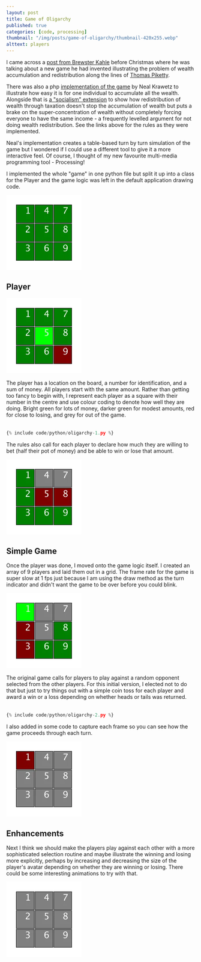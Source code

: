 ```yaml
---
layout: post
title: Game of Oligarchy
published: true
categories: [code, processing]
thumbnail: "/img/posts/game-of-oligarchy/thumbnail-420x255.webp"
alttext: players
---
```


I came across a <a href="http://brewster.kahle.org/2019/11/30/the-game-of-oligarchy/">post from Brewster Kahle</a> before Christmas where he was talking about a new game he had invented illustrating the problem of 
wealth accumulation and redistribution along the lines of <a href="https://en.wikipedia.org/wiki/Capital_in_the_Twenty-First_Century">Thomas Piketty</a>.

There was also a php <a href="https://hackerfactor.com/oligarchy-game.php">implementation of the game</a> by Neal Krawetz to illustrate 
how easy it is for one individual to accumulate all the wealth. Alongside that is <a href="https://hackerfactor.com/oligarchy-game.php?soc">a "socialism" extension</a> 
to show how redistribution of wealth through taxation doesn't stop the accumulation of wealth but puts a brake on 
the super-concentration of wealth without completely forcing everyone to have the same income - a frequently levelled argument 
for not doing wealth redistribution. See the links above for the rules as they were implemented. 

Neal's implementation creates a table-based turn by turn simulation of the game but I wondered if I could use a different tool 
to give it a more interactive feel. Of course, I thought of my new favourite multi-media programming tool - Processing!

I implemented the whole "game" in one python file but split it up into a class for the Player and the game logic was left in the 
default application drawing code. 

![grid](/img/posts/game-of-oligarchy/grid-1.webp)

## Player

![grid](/img/posts/game-of-oligarchy/grid-2.webp)

The player has a location on the board, a number for identification, and a sum of money. All players start with the same amount.
Rather than getting too fancy to begin with, I represent each player as a square with their number in the centre and use colour 
coding to denote how well they are doing. Bright green for lots of money, darker green for modest amounts, red for close to losing, and grey for out of the game. 

```python

{% include code/python/oligarchy-1.py %}

```

The rules also call for each player to declare how much they are willing to bet (half their pot of money) and be able to win 
or lose that amount. 

![grid](/img/posts/game-of-oligarchy/grid-3.webp)


## Simple Game

Once the player was done, I moved onto the game logic itself. I created an array of 9 players and laid them out in a grid. 
The frame rate for the game is super slow at 1 fps just because I am using the draw method as the turn indicator and didn't want the game to be over before you could blink. 

![grid](/img/posts/game-of-oligarchy/grid-4.webp)

The original game calls for players to play against a random opponent selected from the other players. For this initial version, 
I elected not to do that but just to try things out with a simple coin toss for each player and award a win or a loss depending on 
whether heads or tails was returned. 

```python

{% include code/python/oligarchy-2.py %}

```

I also added in some code to capture each frame so you can see how the game proceeds through each turn.

![grid](/img/posts/game-of-oligarchy/grid-5.webp)

## Enhancements

Next I think we should make the players play against each other with a more sophisticated selection routine and maybe 
illustrate the winning and losing more explicitly, perhaps by increasing and decreasing the size of the player's avatar 
depending on whether they are winning or losing. There could be some interesting animations to try with that. 

![grid](/img/posts/game-of-oligarchy/grid-6.webp)
